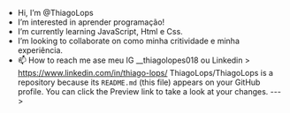 -  Hi, I’m @ThiagoLops
-  I’m interested in  aprender programação!
-  I’m currently learning JavaScript, Html e Css.   
-  I’m looking to collaborate on  como minha critividade e minha experiência.
- 📫 How to reach me ase meu  IG __thiagolopes018  ou Linkedin > https://www.linkedin.com/in/thiago-lops/ 
ThiagoLops/ThiagoLops is a repository because its `README.md` (this file) appears on your GitHub profile.
You can click the Preview link to take a look at your changes.
--->
